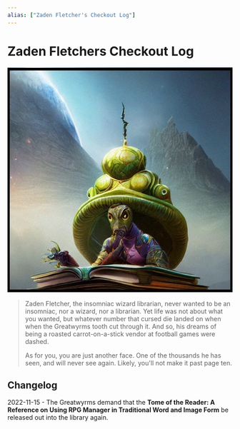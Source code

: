 ```yaml
---
alias: ["Zaden Fletcher's Checkout Log"]
---
```

# Zaden Fletchers Checkout Log

![Zaden_Fletchers](../Zadens_Photo_Album/Guide/Storytelling/Exposition/Zaden_Fletchers.jpeg)

> Zaden Fletcher, the insomniac wizard librarian, never wanted to be an insomniac, nor a wizard, nor a librarian. Yet life was not about what you wanted, but whatever number that cursed die landed on when when the Greatwyrms tooth cut through it. And so, his dreams of being a roasted carrot-on-a-stick vendor at football games were dashed.
> 
> As for you, you are just another face. One of the thousands he has seen, and will never see again. Likely, you'll not make it past page ten.
>

## Changelog

2022-11-15 - The Greatwyrms demand that the **Tome of the Reader: A Reference on Using RPG Manager in Traditional Word and Image Form** be released out into the library again.
